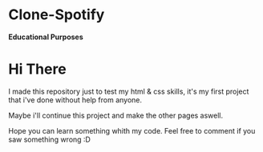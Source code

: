 # Clone-Spotify

__Educational Purposes__
 
 # Hi There
I made this repository just to test my html & css skills, it's my first project that i've done without help from anyone.

Maybe i'll continue this project and make the other pages aswell.

Hope you can learn something whith my code. Feel free to comment if you saw something wrong :D
